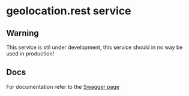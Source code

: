 # geolocation.rest service

## Warning

This service is stil under development, this service should in no way be used in production!

## Docs

For documentation refer to the [Swagger page](https://geolocation.rest/swagger/index.html)
